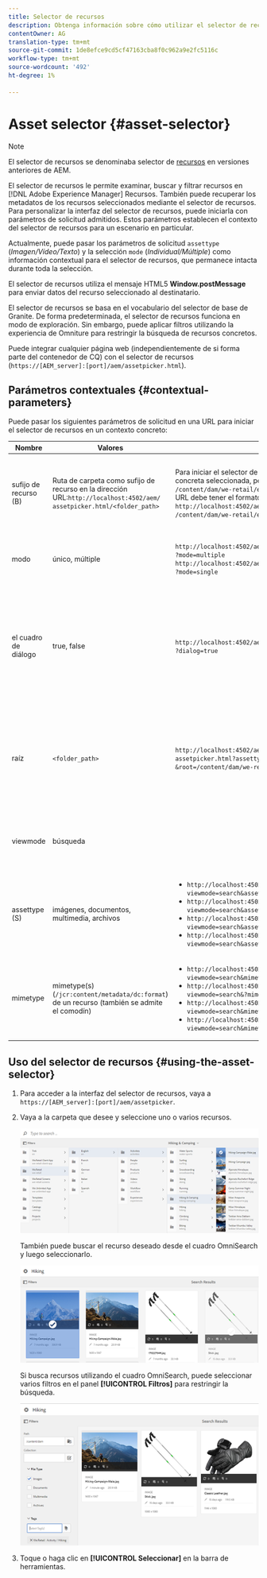 ```yaml
---
title: Selector de recursos
description: Obtenga información sobre cómo utilizar el selector de recursos para buscar, filtrar, examinar y recuperar metadatos de recursos dentro de Recursos Adobe Experience Manager (AEM). También aprenderá a personalizar la interfaz del selector de recursos.
contentOwner: AG
translation-type: tm+mt
source-git-commit: 1de8efce9cd5cf47163cba8f0c962a9e2fc5116c
workflow-type: tm+mt
source-wordcount: '492'
ht-degree: 1%

---
```



# Asset selector {#asset-selector}

>[!NOTE]
>
>El selector de recursos se denominaba selector de [recursos](https://helpx.adobe.com/experience-manager/6-2/assets/using/asset-picker.html) en versiones anteriores de AEM.

El selector de recursos le permite examinar, buscar y filtrar recursos en [!DNL Adobe Experience Manager] Recursos. También puede recuperar los metadatos de los recursos seleccionados mediante el selector de recursos. Para personalizar la interfaz del selector de recursos, puede iniciarla con parámetros de solicitud admitidos. Estos parámetros establecen el contexto del selector de recursos para un escenario en particular.

Actualmente, puede pasar los parámetros de solicitud `assettype` (*Imagen/Vídeo/Texto*) y la selección `mode` (*Individual/Múltiple*) como información contextual para el selector de recursos, que permanece intacta durante toda la selección.

El selector de recursos utiliza el mensaje HTML5 **Window.postMessage** para enviar datos del recurso seleccionado al destinatario.

El selector de recursos se basa en el vocabulario del selector de base de Granite. De forma predeterminada, el selector de recursos funciona en modo de exploración. Sin embargo, puede aplicar filtros utilizando la experiencia de Omniture para restringir la búsqueda de recursos concretos.

Puede integrar cualquier página web (independientemente de si forma parte del contenedor de CQ) con el selector de recursos (`https://[AEM_server]:[port]/aem/assetpicker.html`).

## Parámetros contextuales {#contextual-parameters}

Puede pasar los siguientes parámetros de solicitud en una URL para iniciar el selector de recursos en un contexto concreto:

| Nombre | Valores | Ejemplo | Función |
|---|---|---|---|
| sufijo de recurso (B) | Ruta de carpeta como sufijo de recurso en la dirección URL:`http://localhost:4502/aem/`<br>`assetpicker.html/<folder_path>` | Para iniciar el selector de recursos con una carpeta concreta seleccionada, por ejemplo con la carpeta `/content/dam/we-retail/en/activities` seleccionada, la URL debe tener el formato: `http://localhost:4502/aem/assetpicker.html`<br>`/content/dam/we-retail/en/activities?assettype=images` | Si necesita que se seleccione una carpeta determinada cuando se inicie el selector de recursos, pasarla como sufijo de recurso. |
| modo | único, múltiple | `http://localhost:4502/aem/assetpicker.html`<br>`?mode=multiple` <br> `http://localhost:4502/aem/assetpicker.html`<br>`?mode=single` | En varios modos, puede seleccionar varios recursos simultáneamente mediante el selector de recursos. |
| el cuadro de diálogo | true, false | `http://localhost:4502/aem/assetpicker.html`<br>`?dialog=true` | Utilice estos parámetros para abrir el selector de recursos como cuadro de diálogo Granito. Esta opción solo se aplica cuando se inicia el selector de recursos mediante Campo de ruta de granito y se configura como URL de pickerSrc. |
| raíz | `<folder_path>` | `http://localhost:4502/aem/`<br>`assetpicker.html?assettype=images`<br>`&root=/content/dam/we-retail/en/activities` | Utilice esta opción para especificar la carpeta raíz del selector de recursos. En este caso, el selector de recursos permite seleccionar solo recursos secundarios (directos/indirectos) en la carpeta raíz. |
| viewmode | búsqueda |  | Para iniciar el selector de recursos en modo de búsqueda, con los parámetros assettype y mimetype. |
| assettype (S) | imágenes, documentos, multimedia, archivos | <ul><li>`http://localhost:4502/aem/assetpicker.html?viewmode=search&assettype=images`</li> <li>`http://localhost:4502/aem/assetpicker.html?viewmode=search&assettype=documents`</li> <li>`http://localhost:4502/aem/assetpicker.html?viewmode=search&assettype=multimedia`</li> <li>`http://localhost:4502/aem/assetpicker.html?viewmode=search&assettype=archives`</li> | Utilice esta opción para filtrar los tipos de recursos en función del valor pasado. |
| mimetype | mimetype(s) (`/jcr:content/metadata/dc:format`) de un recurso (también se admite el comodín) | <ul><li>`http://localhost:4502/aem/assetpicker.html?viewmode=search&mimetype=image/png`</li>  <li>`http://localhost:4502/aem/assetpicker.html?viewmode=search&?mimetype=*png`</li>  <li>`http://localhost:4502/aem/assetpicker.html?viewmode=search&mimetype=*presentation`</li>  <li>`http://localhost:4502/aem/assetpicker?viewmode=search&mimetype=*presentation&mimetype=*png`</li></ul> | Utilícelo para filtrar recursos en función de tipos MIME |

## Uso del selector de recursos {#using-the-asset-selector}

1. Para acceder a la interfaz del selector de recursos, vaya a `https://[AEM_server]:[port]/aem/assetpicker`.
1. Vaya a la carpeta que desee y seleccione uno o varios recursos.

   ![chlimage_1-441](assets/chlimage_1-441.png)

   También puede buscar el recurso deseado desde el cuadro OmniSearch y luego seleccionarlo.

   ![chlimage_1-442](assets/chlimage_1-442.png)

   Si busca recursos utilizando el cuadro OmniSearch, puede seleccionar varios filtros en el panel **[!UICONTROL Filtros]** para restringir la búsqueda.

   ![chlimage_1-443](assets/chlimage_1-443.png)

1. Toque o haga clic en **[!UICONTROL Seleccionar]** en la barra de herramientas.
